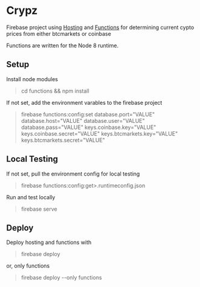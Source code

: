 Crypz
=====

Firebase project using [Hosting](https://firebase.google.com/docs/hosting/) and [Functions](https://firebase.google.com/docs/functions/) for determining current cypto prices from either btcmarkets or coinbase

Functions are written for the Node 8 runtime.

## Setup

Install node modules
> cd functions && npm install

If not set, add the environment varables to the firebase project
> firebase functions:config:set database.port="VALUE" database.host="VALUE" database.user="VALUE" database.pass="VALUE" keys.coinbase.key="VALUE" keys.coinbase.secret="VALUE" keys.btcmarkets.key="VALUE" keys.btcmarkets.secret="VALUE"

## Local Testing

If not set, pull the environment config for local testing
> firebase functions:config:get>.runtimeconfig.json

Run and test locally
> firebase serve

## Deploy

Deploy hosting and functions with
> firebase deploy

or, only functions
> firebase deploy --only functions